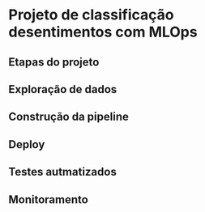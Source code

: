 # Projeto de classificação desentimentos com MLOps

## Etapas do projeto

## Exploração de dados

## Construção da pipeline

## Deploy

## Testes autmatizados

## Monitoramento
